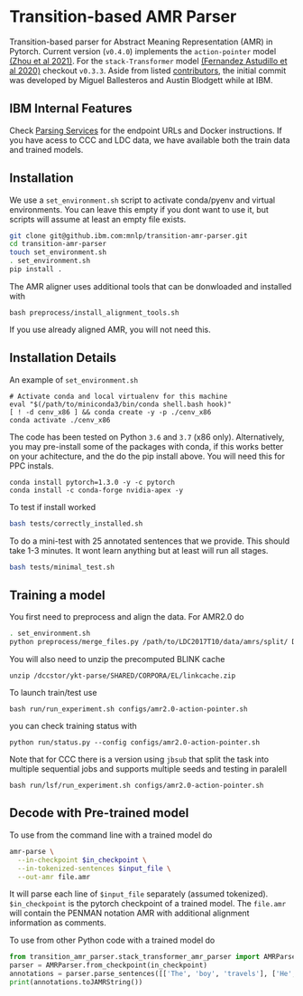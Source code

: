 Transition-based AMR Parser
============================

Transition-based parser for Abstract Meaning Representation (AMR) in Pytorch. Current version (`v0.4.0`) implements the `action-pointer` model [(Zhou et al 2021)](https://openreview.net/forum?id=X9KK-SCmKWn). For the `stack-Transformer` model [(Fernandez Astudillo et al 2020)](https://arxiv.org/abs/2010.10669) checkout `v0.3.3`. Aside from listed [contributors](https://github.com/IBM/transition-amr-parser/graphs/contributors), the initial commit was developed by Miguel Ballesteros and Austin Blodgett while at IBM.

## IBM Internal Features

Check [Parsing Services](https://github.ibm.com/mnlp/transition-amr-parser/wiki/Parsing-Services) for the endpoint URLs and Docker instructions. If you have acess to CCC and LDC data, we have available both the train data and trained models.

## Installation

We use a `set_environment.sh` script to activate conda/pyenv and virtual
environments. You can leave this empty if you dont want to use it, but scripts
will assume at least an empty file exists.
```bash
git clone git@github.ibm.com:mnlp/transition-amr-parser.git
cd transition-amr-parser
touch set_environment.sh
. set_environment.sh
pip install .
```

The AMR aligner uses additional tools that can be donwloaded and installed with

```
bash preprocess/install_alignment_tools.sh
```

If you use already aligned AMR, you will not need this.

## Installation Details

An example of `set_environment.sh`
```
# Activate conda and local virtualenv for this machine
eval "$(/path/to/miniconda3/bin/conda shell.bash hook)"
[ ! -d cenv_x86 ] && conda create -y -p ./cenv_x86
conda activate ./cenv_x86
```

The code has been tested on Python `3.6` and `3.7` (x86 only). Alternatively,
you may pre-install some of the packages with conda, if this works better on
your achitecture, and the do the pip install above. You will need this for PPC
instals.
```
conda install pytorch=1.3.0 -y -c pytorch
conda install -c conda-forge nvidia-apex -y
```

To test if install worked
```bash
bash tests/correctly_installed.sh
```
To do a mini-test with 25 annotated sentences that we provide. This should take 1-3 minutes. It wont learn anything but at least will run all stages.
```bash
bash tests/minimal_test.sh
```

## Training a model

You first need to preprocess and align the data. For AMR2.0 do

```bash
. set_environment.sh
python preprocess/merge_files.py /path/to/LDC2017T10/data/amrs/split/ DATA/AMR2.0/corpora/
```

You will also need to unzip the precomputed BLINK cache

```
unzip /dccstor/ykt-parse/SHARED/CORPORA/EL/linkcache.zip
```

To launch train/test use

```
bash run/run_experiment.sh configs/amr2.0-action-pointer.sh
```

you can check training status with

```
python run/status.py --config configs/amr2.0-action-pointer.sh
```

Note that for CCC there is a version using `jbsub` that split the task into
multiple sequential jobs and supports multiple seeds and testing in paralell

```
bash run/lsf/run_experiment.sh configs/amr2.0-action-pointer.sh
``` 

## Decode with Pre-trained model

To use from the command line with a trained model do

```bash
amr-parse \
  --in-checkpoint $in_checkpoint \
  --in-tokenized-sentences $input_file \
  --out-amr file.amr
```

It will parse each line of `$input_file` separately (assumed tokenized).
`$in_checkpoint` is the pytorch checkpoint of a trained model. The `file.amr`
will contain the PENMAN notation AMR with additional alignment information as
comments.

To use from other Python code with a trained model do

```python
from transition_amr_parser.stack_transformer_amr_parser import AMRParser
parser = AMRParser.from_checkpoint(in_checkpoint)
annotations = parser.parse_sentences([['The', 'boy', 'travels'], ['He', 'visits', 'places']])
print(annotations.toJAMRString())
```
